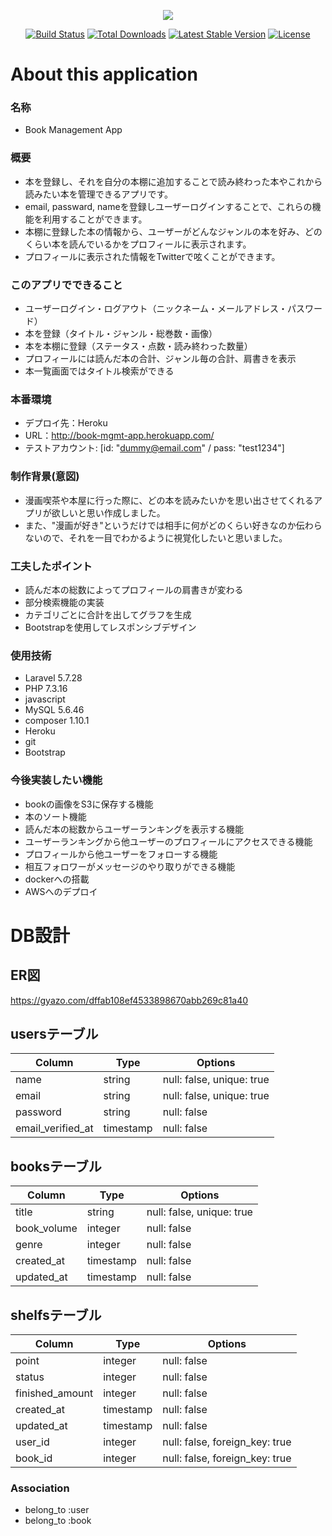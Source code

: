 <p align="center"><img src="https://laravel.com/assets/img/components/logo-laravel.svg"></p>

<p align="center">
<a href="https://travis-ci.org/laravel/framework"><img src="https://travis-ci.org/laravel/framework.svg" alt="Build Status"></a>
<a href="https://packagist.org/packages/laravel/framework"><img src="https://poser.pugx.org/laravel/framework/d/total.svg" alt="Total Downloads"></a>
<a href="https://packagist.org/packages/laravel/framework"><img src="https://poser.pugx.org/laravel/framework/v/stable.svg" alt="Latest Stable Version"></a>
<a href="https://packagist.org/packages/laravel/framework"><img src="https://poser.pugx.org/laravel/framework/license.svg" alt="License"></a>
</p>


# About this application
### 名称
- Book Management App

### 概要
- 本を登録し、それを自分の本棚に追加することで読み終わった本やこれから読みたい本を管理できるアプリです。
- email, passward, nameを登録しユーザーログインすることで、これらの機能を利用することができます。
- 本棚に登録した本の情報から、ユーザーがどんなジャンルの本を好み、どのくらい本を読んでいるかをプロフィールに表示されます。
- プロフィールに表示された情報をTwitterで呟くことができます。

### このアプリでできること
- ユーザーログイン・ログアウト（ニックネーム・メールアドレス・パスワード）
- 本を登録（タイトル・ジャンル・総巻数・画像）
- 本を本棚に登録（ステータス・点数・読み終わった数量）
- プロフィールには読んだ本の合計、ジャンル毎の合計、肩書きを表示
- 本一覧画面ではタイトル検索ができる

### 本番環境
- デプロイ先：Heroku
- URL：http://book-mgmt-app.herokuapp.com/
- テストアカウント: [id: "dummy@email.com" / pass: "test1234"]

### 制作背景(意図)
- 漫画喫茶や本屋に行った際に、どの本を読みたいかを思い出させてくれるアプリが欲しいと思い作成しました。
- また、"漫画が好き"というだけでは相手に何がどのくらい好きなのか伝わらないので、それを一目でわかるように視覚化したいと思いました。

### 工夫したポイント
- 読んだ本の総数によってプロフィールの肩書きが変わる
- 部分検索機能の実装
- カテゴリごとに合計を出してグラフを生成
- Bootstrapを使用してレスポンシブデザイン

### 使用技術
- Laravel 5.7.28
- PHP 7.3.16
- javascript
- MySQL 5.6.46
- composer 1.10.1
- Heroku
- git
- Bootstrap

### 今後実装したい機能
- bookの画像をS3に保存する機能
- 本のソート機能
- 読んだ本の総数からユーザーランキングを表示する機能
- ユーザーランキングから他ユーザーのプロフィールにアクセスできる機能
- プロフィールから他ユーザーをフォローする機能
- 相互フォロワーがメッセージのやり取りができる機能
- dockerへの搭載
- AWSへのデプロイ



# DB設計


## ER図
https://gyazo.com/dffab108ef4533898670abb269c81a40


## usersテーブル
|Column|Type|Options|
|------|----|-------|
|name             |string   |null: false, unique: true|
|email            |string   |null: false, unique: true|
|password         |string   |null: false              |
|email_verified_at|timestamp|null: false              |


## booksテーブル
|Column|Type|Options|
|------|----|-------|
|title              |string   |null: false, unique: true|
|book_volume        |integer  |null: false |
|genre              |integer  |null: false |
|created_at         |timestamp|null: false |
|updated_at         |timestamp|null: false |


## shelfsテーブル
|Column|Type|Options|
|------|----|-------|
|point              |integer    |null: false |
|status             |integer    |null: false |
|finished_amount    |integer    |null: false |
|created_at         |timestamp  |null: false |
|updated_at         |timestamp  |null: false |
|user_id            |integer    |null: false, foreign_key: true |
|book_id            |integer    |null: false, foreign_key: true |
### Association
- belong_to :user
- belong_to :book